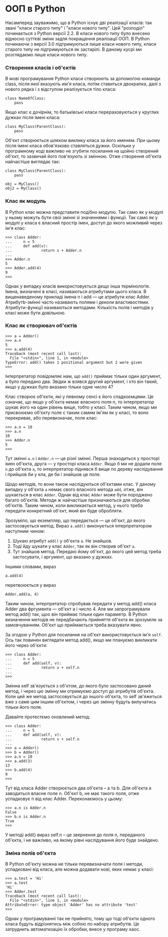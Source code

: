 # ООП в Python

Насамперед зауважимо, що в Python існує дві реалізації класів: так звані "класи старого типу" і "класи нового типу". Цей "розподіл" починається з Python версії 2.2. В класи нового типу було внесено відносно суттєві зміни задля покращення реалізації ООП. В Python починаючи з версії 3.0 підтримуються лише класи нового типу, класи старого типу не підтримуються як застарілі. В даному кусрі ми розглядаємо лише класи нового типу.

### Створення класів і об'єктів

В мові програмування Python класи створюють за допомогою команди class, після якої вказують им'я класа, потім ставиться двокрапка, далі з нового рядка і з відступом реалізується тіло класа:

	class NameOfClass:
		pass
		
Якщо клас є дочірнім, то батьківські класи перераховуються у круглих дужках після імені класа:

	class MyClass(ParentClass):
		pass
		
Об'єкт створюється шляхом виклику класа за його именем. При цьому після імені класа обов'язково ставляться дужки. Оскільки у програмному коді важливо не згубити посилання на щойно створений об'єкт, то зазвичай його пов'язують зі змінною. Отже створення об'єкта найчастіше виглядає так:

	class MyClass(ParentClass):
		pass

	obj = MyClass()
	obj2 = MyClass()
	




### Клас як модуль

В Python клас можна представити подібно модулю. Так само як у модулі у ньому можуть бути свої змінні зі значеннями і функції. Так само як у модулі у класа є власний простір імен, доступ до якого можливий через ім'я клас:

	>>> class Adder:
	...     n = 5
	...     def add(v):
	...             return v + Adder.n
	...
	>>> Adder.n
	5
	>>> Adder.add(4)
	9
	>>>

Однак у випадку класів використовується дещо інша термінологія. Імена, визначені в класі, називаються атрибутами цього класа. В вищенаведеному прикладі імена n і add — це атрибути клас Adder. Атрибутb-змінні часто називають полями і деколи властивостями. Атрибути-функції називаються методами. Кількість полів і методів у класі може бути довільною.




### Клас як створювач об'єктів

	>>> a = Adder()
	>>> a.n
	5
	>>> a.add(4)
	Traceback (most recent call last):
	  File "<stdin>", line 1, in <module>
	TypeError: add() takes 1 positional argument but 2 were given
	>>>
	
Інтерпретатор повідомляє нам, що `add()` приймає тільки один аргумент, а було передано два. Звідки ж взявся другий аргумент, і хто він такий, якщо у дужках було вказано тільки одне число 4?

Клас створює об'єкти, які у певному сенсі є його спадкоємцями. Це означає, що якщо у об'єкта немає власного поля n, то інтерпретатор шукає його на один рівень вище, тобто у класі. Таким чином, якщо ми присвоюємо об'єкту поле с таким самим ім'ям як у класі, то воно перекриває, або перевизначає, поле клас:

	>>> a.n = 10
	>>> a.n
	10
	>>> Adder.n
	5
	>>>
	
Тут змінні `a.n` і `Adder.n` — це різні змінні. Перша знаходиться у просторі імен об'єкта, друга — у просторі класа `Adder`. Якщо б ми не додали поле `n` до об'єкта `a`, то інтерпретатор піднявся б вище по дереву наслідування і прийшов би у кла, де би і знайшов це поле.

Щодо методів, то вони також наслідуються об'єктами клас. У даному випадку у об'єкта `a` немає свого власного метода `add`, отже, він шукається в клас `Adder`. Однак від клас `Adder` може бути породжено багато об'єктів. Методи ж найчастіше призначаються для обробки об'єктів. Таким чином, коли викликається метод, у нього треба передати конкретний об'єкт, який він буде обробляти.

Зрозуміло, що екземпляр, що передається — це об'єкт, до якого застосовується метод. Вираз `a.add()` виконується інтерпретатором наступним чином:

1. Шукаю атрибут `add()` у об'єкта `a`. Не знайшов.
1. Тоді йду шукати у клас `Adder`, так як він створив об'єкт `a`.
1. Тут знайшов метод. Передаю йому об'єкт, до якого цей метод треба застосувати, і аргумент, що вказано у дужках.

Іншими словами, вираз

	a.add(4)

перетвоюється у вираз
	
	Adder.add(a, 4)
	
Таким чином, інтерпретатор спробував передати у метод add() класа Adder два фргумента — об'єкт a і число 4. Але ми запрограмували метод add() так, щоо він приймає тільки один параметр. В Python визначення методів не передбачають прийняття об'єкта як зрозуміле за замовчуванням. Об'єкт що приймається треба вказувати явно.

За згодою у Python для посилання на об'єкт використовується ім'я `self`. Ось так повинен виглядати метод add(), якщо ми плануємо викликати його через об'єкти:

	>>> class Adder:
	...     n = 5
	...     def add(self, v):
	...             return v + self.n
	...
	>>>
	
Змінна self зв'язується з об'ктом, до якого було застосовано даний метод, і через цю змінну ми отримуємо доступ до атрибутів об'єкта. Коли цей же метод застосовується до іншого об'єкта, то self зв'яжеться вже з саме цим іншим об'єктом, і через цю змінну будуть вилучатись тільки його поля.

Давайте протестємо оновлений метод:

	>>> class Adder:
	...     n = 5
	...     def add(self, v):
	...             return v + self.n
	...
	>>> a = Adder()
	>>> b = Adder()
	>>> a.n = 10
	>>> a.add(3)
	13
	>>> b.add(4)
	9
	>>>

Тут від класа Adder створюється два об'єкта – a та b. Для об'єкта a заводиться власне поле n. Об'єкт b, не має такого поля, отже успадковує n від клас Adder. Переконаємось у цьому:

	>>> a.n is Adder.n
	False
	>>> b.n is Adder.n
	True
	>>>
	
У методі add() вираз self.n – це звернення до поля n, переданого об'єкта, і не важливо, на якому рівні наслідування його буде знайдено.




### Зміна полів об'єкта

В Python об'єкту можна не тільки перевизначати поля і методи, успадковані від класа, але можна додавати нові, яких немає у класі:

	>>> a.test = 'Hi'
	>>> a.test
	'Hi'
	>>> Adder.test
	Traceback (most recent call last):
	  File "<stdin>", line 1, in <module>
	AttributeError: type object 'Adder' has no attribute 'test'
	>>>
	
Однак у програмуванні так не прийнято, тому що тоді об'єкти одного класа будуть відрізнятись між собою по набору атрибутів. Це затруднить автоматизацію їх обробки, внесе у програму хаос.


	
	
	
	
	
	

